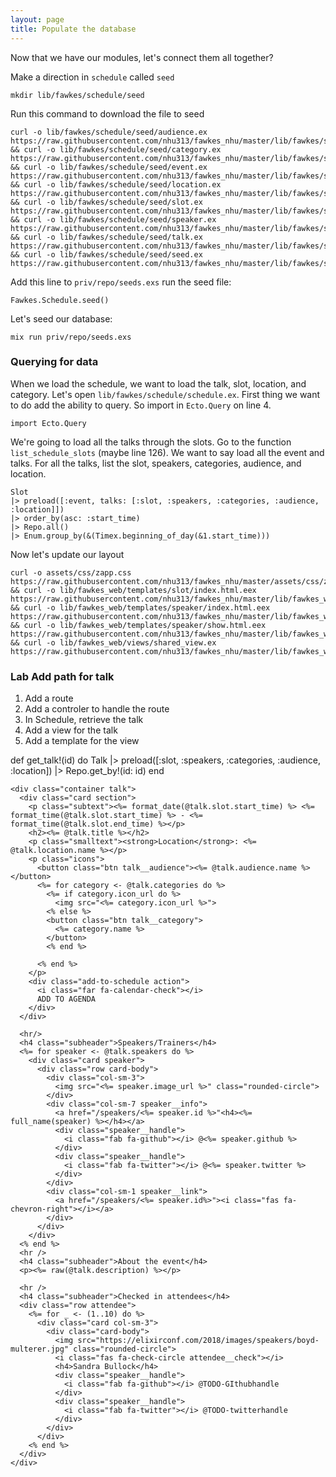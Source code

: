```yaml
---
layout: page
title: Populate the database
---
```



Now that we have our modules, let's connect them all together?

Make a direction in `schedule` called `seed`

```
mkdir lib/fawkes/schedule/seed
```

Run this command to download the file to seed

```
curl -o lib/fawkes/schedule/seed/audience.ex https://raw.githubusercontent.com/nhu313/fawkes_nhu/master/lib/fawkes/schedule/seed/audience.ex && curl -o lib/fawkes/schedule/seed/category.ex https://raw.githubusercontent.com/nhu313/fawkes_nhu/master/lib/fawkes/schedule/seed/category.ex && curl -o lib/fawkes/schedule/seed/event.ex https://raw.githubusercontent.com/nhu313/fawkes_nhu/master/lib/fawkes/schedule/seed/event.ex && curl -o lib/fawkes/schedule/seed/location.ex https://raw.githubusercontent.com/nhu313/fawkes_nhu/master/lib/fawkes/schedule/seed/location.ex && curl -o lib/fawkes/schedule/seed/slot.ex https://raw.githubusercontent.com/nhu313/fawkes_nhu/master/lib/fawkes/schedule/seed/slot.ex && curl -o lib/fawkes/schedule/seed/speaker.ex https://raw.githubusercontent.com/nhu313/fawkes_nhu/master/lib/fawkes/schedule/seed/speaker.ex && curl -o lib/fawkes/schedule/seed/talk.ex https://raw.githubusercontent.com/nhu313/fawkes_nhu/master/lib/fawkes/schedule/seed/talk.ex && curl -o lib/fawkes/schedule/seed/seed.ex https://raw.githubusercontent.com/nhu313/fawkes_nhu/master/lib/fawkes/schedule/seed/seed.ex
```

Add this line to `priv/repo/seeds.exs` run the seed file:

```
Fawkes.Schedule.seed()
```

Let's seed our database:

```
mix run priv/repo/seeds.exs
```

### Querying for data

When we load the schedule, we want to load the talk, slot, location, and category. Let's open `lib/fawkes/schedule/schedule.ex`. First thing we want to do add the ability to query. So import in `Ecto.Query` on line 4.

```
import Ecto.Query
```

We're going to load all the talks through the slots. Go to the function `list_schedule_slots` (maybe line 126). We want to say load all the event and talks. For all the talks, list the slot, speakers, categories, audience, and location.

```
Slot
|> preload([:event, talks: [:slot, :speakers, :categories, :audience, :location]])
|> order_by(asc: :start_time)
|> Repo.all()
|> Enum.group_by(&(Timex.beginning_of_day(&1.start_time)))
```




Now let's update our layout

```
curl -o assets/css/zapp.css https://raw.githubusercontent.com/nhu313/fawkes_nhu/master/assets/css/zapp.css && curl -o lib/fawkes_web/templates/slot/index.html.eex https://raw.githubusercontent.com/nhu313/fawkes_nhu/master/lib/fawkes_web/templates/slot/index.html.eex && curl -o lib/fawkes_web/templates/speaker/index.html.eex https://raw.githubusercontent.com/nhu313/fawkes_nhu/master/lib/fawkes_web/templates/speaker/index.html.eex && curl -o lib/fawkes_web/templates/speaker/show.html.eex https://raw.githubusercontent.com/nhu313/fawkes_nhu/master/lib/fawkes_web/templates/speaker/show.html.eex && curl -o lib/fawkes_web/views/shared_view.ex https://raw.githubusercontent.com/nhu313/fawkes_nhu/master/lib/fawkes_web/views/shared_view.ex
```

### Lab Add path for talk

1. Add a route
2. Add a controler to handle the route
3. In Schedule, retrieve the talk
4. Add a view for the talk
5. Add a template for the view

def get_talk!(id) do
    Talk
    |> preload([:slot, :speakers, :categories, :audience, :location])
    |> Repo.get_by!(id: id)
  end


```
<div class="container talk">
  <div class="card section">
    <p class="subtext"><%= format_date(@talk.slot.start_time) %> <%= format_time(@talk.slot.start_time) %> - <%= format_time(@talk.slot.end_time) %></p>
    <h2><%= @talk.title %></h2>
    <p class="smalltext"><strong>Location</strong>: <%= @talk.location.name %></p>
    <p class="icons">
      <button class="btn talk__audience"><%= @talk.audience.name %></button>
      <%= for category <- @talk.categories do %>
        <%= if category.icon_url do %>
          <img src="<%= category.icon_url %>">
        <% else %>
        <button class="btn talk__category">
          <%= category.name %>
        </button>
        <% end %>

      <% end %>
    </p>
    <div class="add-to-schedule action">
      <i class="far fa-calendar-check"></i>
      ADD TO AGENDA
    </div>
  </div>

  <hr/>
  <h4 class="subheader">Speakers/Trainers</h4>
  <%= for speaker <- @talk.speakers do %>
    <div class="card speaker">
      <div class="row card-body">
        <div class="col-sm-3">
          <img src="<%= speaker.image_url %>" class="rounded-circle">
        </div>
        <div class="col-sm-7 speaker__info">
          <a href="/speakers/<%= speaker.id %>"<h4><%= full_name(speaker) %></h4></a>
          <div class="speaker__handle">
            <i class="fab fa-github"></i> @<%= speaker.github %>
          </div>
          <div class="speaker__handle">
            <i class="fab fa-twitter"></i> @<%= speaker.twitter %>
          </div>
        </div>
        <div class="col-sm-1 speaker__link">
          <a href="/speakers/<%= speaker.id%>"><i class="fas fa-chevron-right"></i></a>
        </div>
      </div>
    </div>
  <% end %>
  <hr />
  <h4 class="subheader">About the event</h4>
  <p><%= raw(@talk.description) %></p>

  <hr />
  <h4 class="subheader">Checked in attendees</h4>
  <div class="row attendee">
    <%= for _ <- (1..10) do %>
      <div class="card col-sm-3">
        <div class="card-body">
          <img src="https://elixirconf.com/2018/images/speakers/boyd-multerer.jpg" class="rounded-circle">
          <i class="fas fa-check-circle attendee__check"></i>
          <h4>Sandra Bullock</h4>
          <div class="speaker__handle">
            <i class="fab fa-github"></i> @TODO-GIthubhandle
          </div>
          <div class="speaker__handle">
            <i class="fab fa-twitter"></i> @TODO-twitterhandle
          </div>
        </div>
      </div>
    <% end %>
  </div>
</div>
```
